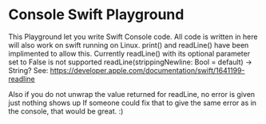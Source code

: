 # Console Swift Playground

This Playground let you write Swift Console code. 
All code is written in here will also work on swift running on Linux. 
print() and readLine() have been implimented to allow this.
Currently readLine() with its optional parameter set to False is not supported
  readLine(strippingNewline: Bool = default) -> String?
  See: https://developer.apple.com/documentation/swift/1641199-readline

Also if you do not unwrap the value returned for readLine, no error is given just nothing shows up
If someone could fix that to give the same error as in the console, that would be great. :)
